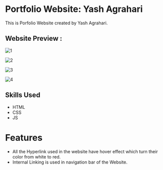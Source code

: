# Portfolio Website: Yash Agrahari

This is Porfolio Website created by Yash Agrahari.

## Website Preview :
![1](https://user-images.githubusercontent.com/92152225/170841804-67ee4761-fb19-463e-a9d3-9c79d085e330.png)

![2](https://user-images.githubusercontent.com/92152225/170840971-e988d956-9362-4afd-9f72-708be90dd4c5.png)

![3](https://user-images.githubusercontent.com/92152225/170840974-df352d02-c098-4c42-b0c4-3592747f603c.png)

![4](https://user-images.githubusercontent.com/92152225/170840977-da8faf9e-f3ec-4c91-a78b-b4ca2cac3a57.png)


## Skills Used
- HTML
- CSS
- JS

# Features
- All the Hyperlink used in the website have hover effect which turn their color from white to red.
- Internal Linking is used in navigation bar of the Website.
